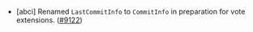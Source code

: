 - [abci] Renamed `LastCommitInfo` to `CommitInfo` in preparation for vote
  extensions. ([#9122](https://github.com/tendermint/tendermint/issues/9122))
